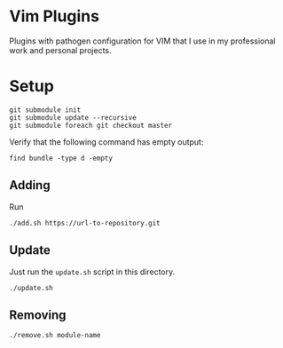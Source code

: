 # Vim Plugins

Plugins with pathogen configuration for VIM that I use in my professional work and personal projects.

# Setup

```
git submodule init
git submodule update --recursive
git submodule foreach git checkout master
```

Verify that the following command has empty output:

```
find bundle -type d -empty
```

## Adding

Run

```
./add.sh https://url-to-repository.git
```

## Update

Just run the `update.sh` script in this directory.

```
./update.sh
```

## Removing

```
./remove.sh module-name
```

